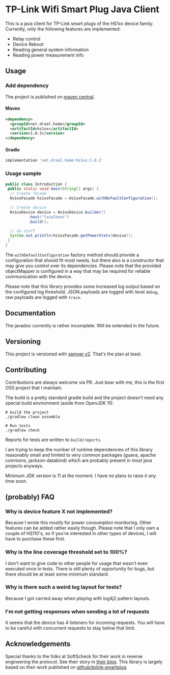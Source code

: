 # TP-Link Wifi Smart Plug Java Client
This is a java client for TP-Link smart plugs of the HS1xx device family. Currently, only the following 
features are implemented:
* Relay control
* Device Reboot
* Reading general system information
* Reading power measurement info

## Usage
### Add dependency
The project is published on [maven central](https://search.maven.org/artifact/net.draal.home/hs1xx).

#### Maven
```xml
<dependency>
  <groupId>net.draal.home</groupId>
  <artifactId>hs1xx</artifactId>
  <version>1.0.2</version>
</dependency>
```

#### Gradle
```groovy
implementation 'net.draal.home:hs1xx:1.0.2'
```

### Usage sample
```java
public class Introduction {
 public static void main(String[] args) {
  // Create facade
  Hs1xxFacade hs1xxFacade = Hs1xxFacade.withDefaultConfiguration();

  // Create device
  Hs1xxDevice device = Hs1xxDevice.builder()
          .host("localhost")
          .build();

  // do stuff
  System.out.println(hs1xxFacade.getPowerStats(device));
 }
}
```

The `withDefaultConfiguration` factory method should provide a configuration
that should fit most needs, but there also is a constructor that may give you control
over its dependencies. Please note that the provided objectMapper is configured in a
way that may be required for reliable communication with the device.

Please note that this library provides some increased log output based on the configured
log threshold. JSON payloads are logged with level `debug`, raw payloads are logged with `trace`.

## Documentation
The javadoc currently is rather incomplete. Will be extended in the future.

## Versioning
This project is versioned with [semver v2](https://semver.org/). That's the plan at least.

## Contributing
Contributions are always welcome via PR. Just bear with me, this is the first OSS project that I
maintain.

The build is a pretty standard gradle build and the project doesn't need any special build
environment (aside from OpenJDK 11):

```
# build the project
./gradlew clean assemble

# Run tests
./gradlew check
```

Reports for tests are written to `build/reports`.

I am trying to keep the number of runtime dependencies of this library reasonably small and limited
to very common packages (guava, apache commons, jackson-databind) which are probably present in most
java projects anyways.

Minimum JDK version is 11 at the moment. I have no plans to raise it any time soon.

## (probably) FAQ
### Why is device feature X not implemented?
Because I wrote this mostly for power consumption monitoring. Other features can be added
rather easily though. Please note that I only own a couple of HS110's, so if you're interested
in other types of devices, I will have to purchase these first.

### Why is the line coverage threshold set to 100%?
I don't want to give code to other people for usage that wasn't even executed once in tests.
There is still plenty of opportunity for bugs, but there should be at least some minimum standard.

### Why is there such a weird log layout for tests?
Because I got carried away when playing with log4j2 pattern layouts.

### I'm not getting responses when sending a lot of requests
It seems that the device has 4 listeners for incoming requests. You will have to be careful
with concurrent requests to stay below that limit.

## Acknowledgements
Special thanks to the folks at SoftScheck for their work in reverse engineering
 the protocol. See their story in [their blog](https://www.softscheck.com/en/reverse-engineering-tp-link-hs110/).
This library is largely based on their work published on 
[github/tplink-smartplug](https://github.com/softScheck/tplink-smartplug).